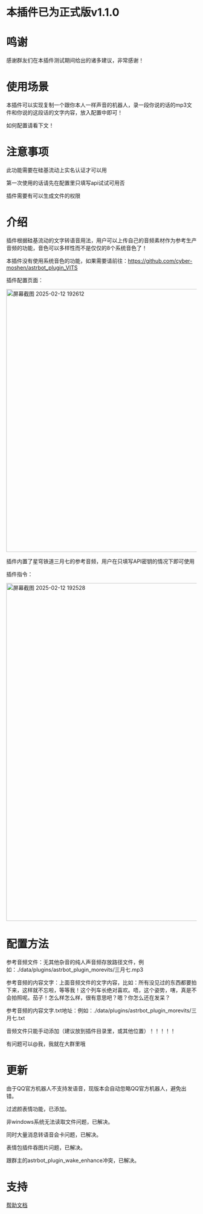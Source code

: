 # 本插件已为正式版v1.1.0
# 鸣谢
感谢群友们在本插件测试期间给出的诸多建议，非常感谢！
# 使用场景
本插件可以实现复制一个跟你本人一样声音的机器人，录一段你说的话的mp3文件和你说的这段话的文字内容，放入配置中即可！

如何配置请看下文！
# 注意事项
此功能需要在硅基流动上实名认证才可以用

第一次使用的话请先在配置里只填写api试试可用否

插件需要有可以生成文件的权限
# 介绍
插件根据硅基流动的文字转语音用法，用户可以上传自己的音频素材作为参考生产音频的功能，音色可以多样性而不是仅仅的8个系统音色了！

本插件没有使用系统音色的功能，如果需要请前往：https://github.com/cyber-moshen/astrbot_plugin_VITS

插件配置页面：

<img width="695" alt="屏幕截图 2025-02-12 192612" src="https://github.com/user-attachments/assets/8084a3f1-9029-4e81-9517-eaf1538f53ae" />


插件内置了星穹铁道三月七的参考音频，用户在只填写API密钥的情况下即可使用

插件指令：

<img width="893" alt="屏幕截图 2025-02-12 192528" src="https://github.com/user-attachments/assets/ef74acf1-ce0b-47a6-9720-955f8bc4fcf8" />

# 配置方法
参考音频文件：无其他杂音的纯人声音频存放路径文件，例如：./data/plugins/astrbot_plugin_morevits/三月七.mp3

参考音频的内容文字：上面音频文件的文字内容，比如：所有没见过的东西都要拍下来，这样就不忘啦，等等我！这个列车长绝对喜欢。唔，这个姿势，嗐，真是不会拍照呢。茄子！怎么样怎么样，很有意思吧？嗯？你怎么还在发呆？

参考音频的内容文字.txt地址：例如：./data/plugins/astrbot_plugin_morevits/三月七.txt

音频文件只能手动添加（建议放到插件目录里，或其他位置）！！！！！

有问题可以@我，我就在大群里哦

# 更新
由于QQ官方机器人不支持发语音，现版本会自动忽略QQ官方机器人，避免出错。

过滤颜表情功能，已添加。

非windows系统无法读取文件问题，已解决。

同时大量消息转语音会卡问题，已解决。

表情包插件吞图片问题，已解决。

跟群主的astrbot_plugin_wake_enhance冲突，已解决。
# 支持
[帮助文档](https://astrbot.soulter.top/center/docs/%E5%BC%80%E5%8F%91/%E6%8F%92%E4%BB%B6%E5%BC%80%E5%8F%91/
)
